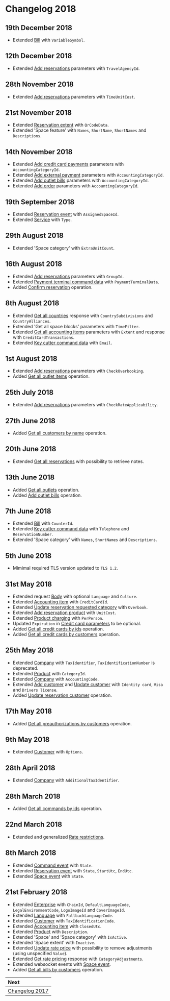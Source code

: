 # Changelog 2018

## 19th December 2018

* Extended [Bill](../operations/bills.md#bill) with `VariableSymbol`.

## 12th December 2018

* Extended [Add reservations](../operations/reservations.md#add-reservations) parameters with `TravelAgencyId`.

## 28th November 2018

* Extended [Add reservations](../operations/reservations.md#add-reservations) parameters with `TimeUnitCost`.

## 21st November 2018

* Extended [Reservation extent](../operations/reservations.md#reservation-extent) with `QrCodeData`.
* Extended 'Space feature' with `Names`, `ShortName`, `ShortNames` and `Descriptions`.

## 14th November 2018

* Extended [Add credit card payments](../operations/payments.md#add-credit-card-payment) parameters with `AccountingCategoryId`.
* Extended [Add external payment](../operations/payments.md#add-external-payment) parameters with `AccountingCategoryId`.
* Extended [Add outlet bills](../operations/outletitems.md#outlet-item-parameters) parameters with `AccountingCategoryId`.
* Extended [Add order](../operations/orders.md#add-order) parameters with `AccountingCategoryId`.

## 19th September 2018

* Extended [Reservation event](../websockets/README.md#reservation-event) with `AssignedSpaceId`.
* Extended [Service](../operations/services.md#service) with `Type`.

## 29th August 2018

* Extended 'Space category' with `ExtraUnitCount`.

## 16th August 2018

* Extended [Add reservations](../operations/reservations.md#add-reservations) parameters with `GroupId`.
* Extended [Payment terminal command data](../operations/commands.md#payment-terminal-command-data) with `PaymentTerminalData`.
* Added [Confirm reservation](../operations/reservations.md#confirm-reservation) operation.

## 8th August 2018

* Extended [Get all countries](../operations/countries.md#get-all-countries) response with `CountrySubdivisions` and `CountryAlliances`.
* Extended 'Get all space blocks' parameters with `TimeFilter`.
* Extended [Get all accounting items](../operations/accountingitems.md#get-all-accounting-items) parameters with `Extent` and response with `CreditCardTransactions`.
* Extended [Key cutter command data](../operations/commands.md#key-cutter-command-data) with `Email`.

## 1st August 2018

* Extended [Add reservations](../operations/reservations.md#add-reservations) parameters with `CheckOverbooking`.
* Added [Get all outlet items](../operations/outletitems.md#get-all-outlet-items) operation. 

## 25th July 2018

* Extended [Add reservations](../operations/reservations.md#add-reservations) parameters with `CheckRateApplicability`.

## 27th June 2018

* Added [Get all customers by name](../operations/customers.md#get-all-customers-by-name) operation.

## 20th June 2018

* Extended [Get all reservations](../operations/reservations.md#get-all-reservations) with possibility to retrieve notes.

## 13th June 2018

* Added [Get all outlets](../operations/outlets.md#get-all-outlets) operation.
* Added [Add outlet bills](../operations/outletbills.md#add-outlet-bills) operation.

## 7th June 2018

* Extended [Bill](../operations/bills.md#bill) with `CounterId`.
* Extended [Key cutter command data](../operations/commands.md#key-cutter-command-data) with `Telephone` and `ReservationNumber`.
* Extended 'Space category' with `Names`, `ShortNames` and `Descriptions`.

## 5th June 2018

* Mimimal required TLS version updated to `TLS 1.2`.

## 31st May 2018

* Extended request [Body](../guidelines/README.md#body) with optional `Language` and `Culture`.
* Extended [Accounting item](../operations/accountingitems.md#accounting-item) with `CreditCardId`.
* Extended [Update reservation requested category](../operations/reservations.md#update-reservation-requested-category) with `Overbook`.
* Extended [Add reservation product](../operations/reservations.md#add-reservation-product) with `UnitCost`.
* Extended [Product charging](../operations/products.md#product-charging) with `PerPerson`.
* Updated `Expiration` in [Credit card parameters](../operations/creditcards.md#credit-card-parameters) to be optional. 
* Added [Get all credit cards by ids](../operations/creditcards.md#get-all-credit-cards-by-ids) operation.
* Added [Get all credit cards by customers](../operations/creditcards.md#get-all-credit-cards-by-customers) operation.

## 25th May 2018

* Extended [Company](../operations/companies.md#company) with `TaxIdentifier`, `TaxIdentificationNumber` is deprecated. 
* Extended [Product](../operations/products.md#product) with `CategoryId`.
* Extended [Company](../operations/companies.md#company) with `AccountingCode`.
* Extended [Add customer](../operations/customers.md#add-customer) and [Update customer](../operations/customers.md#update-customer) with `Identity card`, `Visa` and `Drivers license`.
* Added [Update reservation customer](../operations/reservations.md#update-reservation-customer) operation.

## 17th May 2018

* Added [Get all preauthorizations by customers](../operations/preauthorizations.md#get-all-preauthorizations-by-customers) operation.

## 9th May 2018

* Extended [Customer](../operations/customers.md#customer) with `Options`.

## 28th April 2018

* Extended [Company](../operations/companies.md#company) with `AdditionalTaxIdentifier`.

## 28th March 2018

* Added [Get all commands by ids](../operations/commands.md#get-all-commands-by-ids) operation.

## 22nd March 2018

* Extended and generalized [Rate restrictions](../operations/restrictions.md#rate-restrictions).

## 8th March 2018

* Extended [Command event](../websockets/README.md#command-event) with `State`.
* Extended [Reservation event](../websockets/README.md#reservation-event) with `State`, `StartUtc`, `EndUtc`.
* Extended [Space event](../websockets/README.md#space-event) with `State`.

## 21st February 2018

* Extended [Enterprise](../operations/configuration.md#enterprise) with `ChainId`, `DefaultLanguageCode`, `LegalEnvironmentCode`, `LogoImageId` and `CoverImageId`.
* Extended [Language](../operations/languages.md#language) with `FallbackLanguageCode`.
* Extended [Customer](../operations/customers.md#customer) with `TaxIdentificationCode`.
* Extended [Accounting item](../operations/accountingitems.md#accounting-item) with `ClosedUtc`.
* Extended [Product](../operations/products.md#product) with `Description`.
* Extended 'Space' and 'Space category' with `IsActive`.
* Extended 'Space extent' with `Inactive`.
* Extended [Update rate price](../operations/rates.md#update-rate-price) with possibility to remove adjustments \(using unspecified `Value`\).
* Extended [Get rate pricing](../operations/rates.md#get-rate-pricing) response with `CategoryAdjustments`.
* Extended websocket events with [Space event](../websockets/README.md#space-event).
* Added [Get all bills by customers](../operations/bills.md#get-all-bills-by-customers) operation.

| Next |
| :-- |
| [Changelog 2017](changelog2017.md) |
